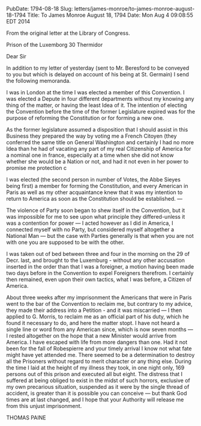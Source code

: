 PubDate: 1794-08-18
Slug: letters/james-monroe/to-james-monroe-august-18-1794
Title: To James Monroe  August 18, 1794
Date: Mon Aug  4 09:08:55 EDT 2014

   From the original letter at the Library of Congress.

   Prison of the Luxemborg 30 Thermidor

   Dear Sir

   In addition to my letter of yesterday (sent to Mr. Beresford to be
   conveyed to you but which is delayed on account of his being at St.
   Germain) I send the following memoranda.

   I was in London at the time I was elected a member of this Convention. I
   was elected a Depute in four different departments without my knowing any
   thing of the matter, or having the least Idea of it. The intention of
   electing the Convention before the time of the former Legislature expired
   was for the purpose of reforming the Constitution or for forming a new one.
   
   As the former legislature assumed a disposition that I should assist in 
   this Business they prepared the way
   by voting me a French Citoyen (they conferred the same title on General
   Washington and certainly I had no more Idea than he had of vacating any
   part of my real Citizenship of America for a nominal one in france,
   especially at a time when she did not know whether she would be a Nation
   or not, and had it not even in her power to promise me protection c 
   
   I was elected (the second person in number of Votes, the Abbe Sieyes being
   first) a member for forming the Constitution, and every American in Paris
   as well as my other acquaintance knew that it was my intention to return
   to America as soon as the Constitution should be established. &mdash;
   
   The violence of Party soon began to shew itself in the Convention, but it 
   was impossible for me to see upon what principle they differed-unless it was 
   a contention for power &mdash; I acted however as I did in America, I 
   connected myself with no Party, but considered myself altogether a National 
   Man &mdash; but the case with Parties generally is that when you are not 
   with one you are supposed to be with the other.

   I was taken out of bed between three and four in the morning on the 29 of
   Decr. last, and brought to the Luxemburg - without any other accusation
   inserted in the order than that I was a foreigner, a motion having been
   made two days before in the Convention to expel Foreigners therefrom. I
   certainly then remained, even upon their own tactics, what I was before, a
   Citizen of America.

   About three weeks after my imprisonment the Americans that were in Paris
   went to the bar of the Convention to reclaim me, but contrary to my
   advice, they made their address into a Petition - and it was miscarried 
   &mdash; I then applied to G. Morris, to reclaim me as an official part of 
   his duty,
   which he found it necessary to do, and here the matter stopt. I have not
   heard a single line or word from any American since, which is now seven
   months &mdash; I rested altogether on the hope that a new Minister would 
   arrive from America. I have escaped with life from more dangers than one. 
   Had it not been for the fall of Robespierre and your timely arrival I know 
   not what fate might have yet attended me. There seemed to be a determination
   to destroy all the Prisoners without regard to merit character or any
   thing else. During the time I laid at the height of my illness they took,
   in one night only, 169 persons out of this prison and executed all but
   eight. The distress that I suffered at being obliged to exist in the midst
   of such horrors, exclusive of my own precarious situation, suspended as it
   were by the single thread of accident, is greater than it is possible you
   can conceive &mdash; but thank God times are at last changed, and I hope 
   that your Authority will release me from this unjust imprisonment.

   THOMAS PAINE


